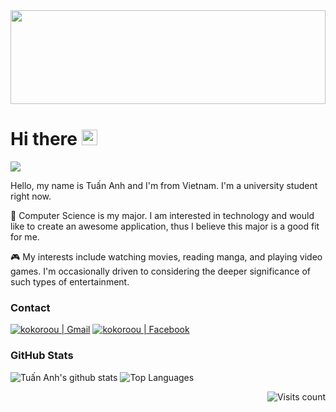 <div>
  <img src="profile.svg" width="100%" height="150px">
</div>

# Hi there <img src="https://media.giphy.com/media/hvRJCLFzcasrR4ia7z/giphy.gif" width="25px">

![](https://www.codewars.com/users/Kokoroou/badges/micro)

Hello, my name is Tuấn Anh and I'm from Vietnam. I'm a university student right now.


:book: Computer Science is my major. I am interested in technology and would like to create an awesome application, thus I believe this major is a good fit for me.


:video_game: My interests include watching movies, reading manga, and playing video games. 
I'm occasionally driven to considering the deeper significance of such types of entertainment.

### Contact

[<img alt="kokoroou | Gmail"  src="https://img.shields.io/badge/-Gmail-b23121?logo=gmail&logoColor=white" />][gmail]
[<img alt="kokoroou | Facebook"  src="https://img.shields.io/badge/-Facebook-3b5998?logo=facebook&logoColor=white" />][facebook]

### GitHub Stats

![Tuấn Anh's github stats](https://github-readme-stats.vercel.app/api?username=kokoroou&show_icons=true&theme=great-gatsby)
![Top Languages](https://github-readme-stats.vercel.app/api/top-langs/?username=kokoroou&theme=great-gatsby&layout=compact)
	
<a href="#">
    <img align="right" src="https://count.getloli.com/get/@kokoroou?theme=rule34" alt="Visits count" />
 </a>


[gmail]: mailto:truongtuananhsamson@gmail.com
[facebook]: https://www.facebook.com/takf1619
